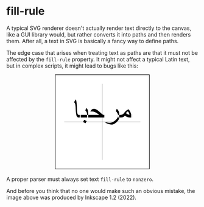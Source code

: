# fill-rule

A typical SVG renderer doesn't actually render text directly to the canvas,
like a GUI library would, but rather converts it into paths and then renders them.
After all, a text in SVG is basically a fancy way to define paths.

The edge case that arises when treating text as paths are that it must not be affected
by the `fill-rule` property. It might not affect a typical Latin text, but in complex scripts,
it might lead to bugs like this:

<p align="center">
<img src="../images/text-fill-rule.png" width="250"/>
</p>

A proper parser must always set text `fill-rule` to `nonzero`.

And before you think that no one would make such an obvious mistake,
the image above was produced by Inkscape 1.2 (2022).
